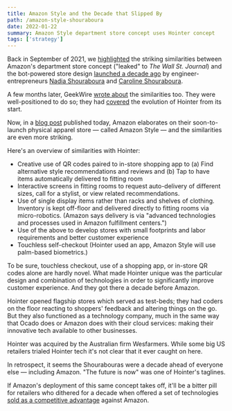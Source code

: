 ```yaml
---
title: Amazon Style and the Decade that Slipped By
path: /amazon-style-shouraboura
date: 2022-01-22
summary: Amazon Style department store concept uses Hointer concept
tags: ['strategy']
---
```


Back in September of 2021, we <a href="https://www.signalfox.org/amazon-department-stores/">highlighted</a> the striking similarities between Amazon's department store concept ("leaked" to <em>The Wall St. Journal</em>) and the bot-powered store design <a href="/amazon-department-stores">launched a decade ago</a> by engineer-entrepreneurs <a href="https://www.linkedin.com/in/nadiashouraboura" target="blank">Nadia Shouraboura</a> and <a href="https://www.linkedin.com/in/caroline-shouraboura-527a9693" target="blank">Caroline Shouraboura</a>.

A few months later, GeekWire <a href="https://www.geekwire.com/2022/amazon-to-try-another-tech-infused-retail-concept-with-amazon-style-its-first-physical-fashion-store/" target="blank">wrote about</a> the similarities too. They were well-positioned to do so; they had <a href="https://www.geekwire.com/2012/hointer-robot-jeans-clothing-apparel-store-startup/" target="blank">covered</a> the evolution of Hointer from its start.

Now, in a <a href="https://www.aboutamazon.com/news/retail/amazon-reimagines-in-store-shopping-with-amazon-style" target="blank">blog post</a> published today, Amazon elaborates on their soon-to-launch physical apparel store — called Amazon Style — and the similarities are even more striking.

Here's an overview of similarities with Hointer:

* Creative use of QR codes paired to in-store shopping app to (a) Find alternative style recommendations and reviews and (b) Tap to have items automatically delivered to fitting room
* Interactive screens in fitting rooms to request auto-delivery of different sizes, call for a stylist, or view related recommendations.
* Use of single display items rather than racks and shelves of clothing. Inventory is kept off-floor and delivered directly to fitting rooms via micro-robotics. (Amazon says delivery is via "advanced technologies and processes used in Amazon fulfillment centers.")
* Use of the above to develop stores with small footprints and labor requirements and better customer experience
* Touchless self-checkout (Hointer used an app, Amazon Style will use palm-based biometrics.)

To be sure, touchless checkout, use of a shopping app, or in-store QR codes alone are hardly novel. What made Hointer unique was the particular design and  combination of technologies in order to significantly improve customer experience. And they got there a decade before Amazon.

Hointer opened flagship stores which served as test-beds; they had coders on the floor reacting to shoppers' feedback and altering things on the go. But they also functioned as a technology company, much in the same way that Ocado does or Amazon does with their cloud services: making their innovative tech available to other businesses.

Hointer was acquired by the Australian firm Wesfarmers. While some big US retailers trialed Hointer tech it's not clear that it ever caught on here. 

In retrospect, it seems the Shourabouras were a decade ahead of everyone else — including Amazon. "The future is now" was one of Hointer's taglines. 
 
If Amazon's deployment of this same concept takes off, it'll be a bitter pill for retailers who dithered for a decade when offered a set of technologies <a href="https://www.wired.com/2013/04/store-of-the-future/" target="blank">sold as a competitive advantage</a> against Amazon. 
